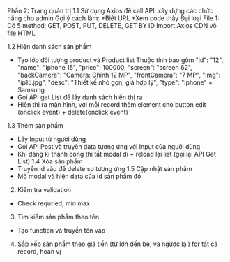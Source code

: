Phần 2: Trang quản trị
1.1 Sử dụng Axios để call API, xây dựng các chức năng cho admin
Gợi ý cách làm:
+Biết URL
+Xem code thầy
Đại loại
File 1: Có 5 method: GET, POST, PUT, DELETE, GET BY ID
Import Axios CDN vô file HTML

1.2 Hiện danh sách sản phẩm
 - Tạo lớp đối tượng product và Product list
   Thuộc tính bao gồm 
    "id": "12",
    "name": "Iphone 15",
    "price": 100000,
    "screen": "screen 62",
    "backCamera": "Camera: Chính 12 MP",
    "frontCamera": "7 MP",
    "img": "ip15.jpg",
    "desc": "Thiết kế nhỏ gọn, giá hợp lý",
    "type": "Iphone" + Samsung
- Gọi API get List để lấy danh sách hiển thị ra 
- Hiển thị ra màn hình, với mỗi record thêm element cho button edit (onclick event) + delete(onclick event)

1.3 Thêm sản phẩm
- Lấy Input từ người dùng
- Gọi API Post và truyền data tương ứng với Input của người dùng
- Khi đăng kí thành công thì tắt modal đi + reload lại list (gọi lại API Get List)
1.4 Xóa sản phẩm
- Truyền id vào để delete sp tương ứng
1.5 Cập nhật sản phẩm
- Mở modal và hiện data của id sản phẩm đó

2. Kiểm tra validation
- Check requried, min max
3. Tìm kiếm sản phẩm theo tên
- Tạo function và truyền tên vào

4. Sắp xếp sản phẩm theo giá tiền (từ lớn đến bé, và ngược lại)
 for tất cả record, hoán vị 
